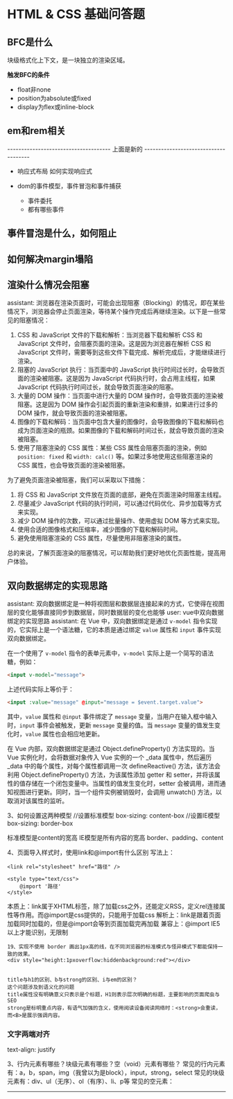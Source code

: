 # HTML & CSS 基础问答题






## BFC是什么

块级格式化上下文，是一块独立的渲染区域。

**触发BFC的条件**

- float非none
- position为absolute或fixed
- display为flex或inline-block

## em和rem相关








------------------------------------- 上面是新的 -------------------------------------


- 响应式布局  如何实现响应式

- dom的事件模型，事件冒泡和事件捕获
  - 事件委托
  - 都有哪些事件


## 事件冒泡是什么，如何阻止

## 如何解决margin塌陷





## 渲染什么情况会阻塞

assistant: 浏览器在渲染页面时，可能会出现阻塞（Blocking）的情况，即在某些情况下，浏览器会停止页面渲染，等待某个操作完成后再继续渲染。以下是一些常见的阻塞情况：

1. CSS 和 JavaScript 文件的下载和解析：当浏览器下载和解析 CSS 和 JavaScript 文件时，会阻塞页面的渲染。这是因为浏览器在解析 CSS 和 JavaScript 文件时，需要等到这些文件下载完成、解析完成后，才能继续进行渲染。
2. 阻塞的 JavaScript 执行：当页面中的 JavaScript 执行时间过长时，会导致页面的渲染被阻塞。这是因为 JavaScript 代码执行时，会占用主线程，如果 JavaScript 代码执行时间过长，就会导致页面渲染的阻塞。
3. 大量的 DOM 操作：当页面中进行大量的 DOM 操作时，会导致页面的渲染被阻塞。这是因为 DOM 操作会引起页面的重新渲染和重排，如果进行过多的 DOM 操作，就会导致页面的渲染被阻塞。
4. 图像的下载和解码：当页面中包含大量的图像时，会导致图像的下载和解码也成为页面渲染的瓶颈。如果图像的下载和解码时间过长，就会导致页面的渲染被阻塞。
5. 使用了阻塞渲染的 CSS 属性：某些 CSS 属性会阻塞页面的渲染，例如 `position: fixed` 和 `width: calc()` 等。如果过多地使用这些阻塞渲染的 CSS 属性，也会导致页面的渲染被阻塞。

为了避免页面渲染被阻塞，我们可以采取以下措施：

1. 将 CSS 和 JavaScript 文件放在页面的底部，避免在页面渲染时阻塞主线程。
2. 尽量减少 JavaScript 代码的执行时间，可以通过代码优化、异步加载等方式来实现。
3. 减少 DOM 操作的次数，可以通过批量操作、使用虚拟 DOM 等方式来实现。
4. 使用合适的图像格式和压缩率，减少图像的下载和解码时间。
5. 避免使用阻塞渲染的 CSS 属性，尽量使用非阻塞渲染的属性。

总的来说，了解页面渲染的阻塞情况，可以帮助我们更好地优化页面性能，提高用户体验。

## 双向数据绑定的实现思路
assistant: 双向数据绑定是一种将视图层和数据层连接起来的方式，它使得在视图层的变化能够直接同步到数据层，同时数据层的变化也能够
user: vue中双向数据绑定的实现思路
assistant: 在 Vue 中，双向数据绑定是通过 `v-model` 指令实现的，它实际上是一个语法糖，它的本质是通过绑定 `value` 属性和 `input` 事件实现双向数据绑定。

在一个使用了 `v-model` 指令的表单元素中，`v-model` 实际上是一个简写的语法糖，例如：

```html
<input v-model="message">
```

上述代码实际上等价于：

```html
<input :value="message" @input="message = $event.target.value">
```

其中，`value` 属性和 `@input` 事件绑定了 `message` 变量，当用户在输入框中输入时，`input` 事件会被触发，更新 `message` 变量的值。当 `message` 变量的值发生变化时，`value` 属性也会相应地更新。

在 Vue 内部，双向数据绑定是通过 Object.defineProperty() 方法实现的。当 Vue 实例化时，会将数据对象传入 Vue 实例的一个 _data 属性中，然后遍历 _data 中的每个属性，对每个属性都调用一次 defineReactive() 方法，该方法会利用 Object.defineProperty() 方法，为该属性添加 getter 和 setter，并将该属性的值存储在一个闭包变量中。当属性的值发生变化时，setter 会被调用，进而通知视图进行更新。同时，当一个组件实例被销毁时，会调用 unwatch() 方法，以取消对该属性的监听。


3、如何设置这两种模型
//设置标准模型
box-sizing: content-box
//设置IE模型
box-sizing: border-box


标准模型是content的宽高   IE模型是所有内容的宽高  border、padding、content


4、页面导入样式时，使用link和@import有什么区别
写法上：

```
<link rel="stylesheet" href="路径" />

<style type="text/css">
    @import '路径'
</style>
```

本质上：link属于XHTML标签，除了加载css之外，还能定义RSS，定义rel连接属性等作用。而@import是css提供的，只能用于加载css
解析上：link是跟着页面加载同时加载的，但是@import会等到页面加载完再加载
兼容上：@import IE5以上才能识别，无限制


```
19、实现不使用 border 画出1px高的线，在不同浏览器的标准模式与怪异模式下都能保持一致的效果。
<div style="height:1pxoverflow:hiddenbackground:red"></div>
```

```

title与h1的区别、b与strong的区别、i与em的区别？
这个问题涉及到语义化的问题
title属性没有明确意义只表示是个标题，H1则表示层次明确的标题，主要影响的页面爬虫与SEO
strong是标明重点内容，有语气加强的含义，使用阅读设备阅读网络时：<strong>会重读，而<B>是展示强调内容。
```

### 文字两端对齐
text-align: justify


3、行内元素有哪些？块级元素有哪些？空（void）元素有哪些？
常见的行内元素有：a，b，span，img（我曾以为是block），input，strong，select
常见的块级元素有：div、ul（无序）、ol（有序）、li、p等
常见的空元素：<br><hr><link><script>
空元素定义：html元素的内容就是其两个标签之间的content，所以，标签之间没有内容的就是空元素


7、html5有哪些新特性、移除了那些元素？如何处理HTML5新标签的浏览器兼容问题？如何区分 HTML 和 HTML5？

绘画canvas

用于媒介回放的video和audio元素

本地离线存储localStorage，长期存储，浏览器关闭之后数据不丢失
sessionStorage的数据在浏览器关闭后自动删除

语意化更好的内容元素，比如 article、footer、header、nav、section

表单控件，calendar、date、time、email、url、search

新的技术webworker, websocket, Geolocation

移除的元素：
  纯表现的元素：basefont，big，center，font, s，strike，tt，u
  对可用性产生负面影响的元素：frame，frameset，noframes；


8、对html语义化的理解（了解）

用正确的标签做正确的事情。
html语义化让页面的内容结构化，结构更清晰，便于对浏览器、搜索引擎解析
搜索引擎的爬虫也依赖于HTML标记来确定上下文和各个关键字的权重，利于SEO
使阅读源代码的人对网站更容易将网站分块，便于阅读维护理解。


11、请描述一下 cookies，sessionStorage 和 localStorage 的区别？
cookie是网站为了标示用户身份而储存在用户本地终端（Client Side）上的数据（通常经过加密）。

cookie数据始终在同源的http请求中携带（即使不需要），记会在浏览器和服务器间来回传递。
sessionStorage和localStorage不会自动把数据发给服务器，仅在本地保存。

存储大小：

cookie数据大小不能超过4k。
sessionStorage和localStorage 虽然也有存储大小的限制，但比cookie大得多，可以达到5M或更大。

有期时间：

localStorage    存储持久数据，浏览器关闭后数据不丢失除非主动删除数据；
sessionStorage  数据在当前浏览器窗口关闭后自动删除。
cookie          设置的cookie过期时间之前一直有效，即使窗口或浏览器关闭







12、iframe有那些缺点？

iframe会阻塞主页面的Onload事件；
搜索引擎的检索程序无法解读这种页面，不利于SEO
iframe和主页面共享连接池，而浏览器对相同域的连接有限制，所以会影响页面的并行加载。
使用iframe之前需要考虑这两个缺点。如果需要使用iframe，最好是通过javascript
动态给iframe添加src属性值，这样可以绕开以上两个问题。


iframe会阻塞主页面的Onload事件


13、Label的作用是什么？是怎么用的？
用来关联某个标签，可以是表单标签，也可以是button，这样就可以直接点击label的范围来触发绑定标签的事件



14、HTML5的form如何关闭自动完成功能？
自动完成：当你给输入框输入内容时，浏览器会从之前同名输入框的历史记录中查找出类似的内容并列在输入框下面。
给form或者该input设置autocomplete=off。
经过实验，提交之后，历史记录才会存储，当然，必须是name相同的input才会共享历史记录


列举HTML5新特性

语意化标签(nav、aside、dialog、header、footer等)
canvas
拖放相关api
Audio、Video
获取地理位置
更好的input校验
web存储(localStorage、sessionStorage)
webWorkers(类似于多线程并发)
webSocket

列举Css3新特性

选择器
边框(border-image、border-radius、box-shadow)
背景(background-clip、background-origin、background-size)
渐变(linear-gradients、radial-gradents)
字体(@font-face)
转换、形变(transform)
过度(transition)
动画(animation)
弹性盒模型(flex-box)
媒体查询(@media)

### link 与 @import 的区别

link功能较多，可以定义 RSS，定义 Rel 等作用，而@import只能用于加载 css
当解析到link时，页面会同步加载所引的 css，而@import所引用的 css 会等到页面加载完才被加载
@import需要 IE5 以上才能使用
link可以使用 js 动态引入，@import不行


### CSS 先记录在这里


什么是 BFC
内容盒子和 IE 盒子区别


- css3的新特性

```
新增各种css选择器
圆角 border-radius
多列布局
阴影和反射
文字特效text-shadow
线性渐变
旋转transform
```


- 新增的伪类
- 盒子模型
  - 两种盒子模型的区别

```
盒模型分两种： 怪异盒模型（IE）、标准盒模型（W3C）
盒模型：content、padding、margin、border
 
 **怪异盒模型（IE）**
     width/height包含了 padding、border
     width = content + padding + border
     height = content + padding + border
     盒子width = width + margin
     盒子height = height + margin
      
** 标准盒模型**
     width = content 
     height = content
     盒子width = width + padding + border + margin
     盒子height = height + padding + border + margin
     
**box-sizing可以改变盒模型** 
    是css3属性
    box-sizing：border-box；怪异模式（IE），盒子width包含 content + margin
    box-sizing：content-box；标准模式（W3C），盒子width包含 content + padding + border + margin
 **小结**
    开发中较多使用标准盒模型，在实际开发中怪异盒模型可解决盒子被撑大的问题。

```
- 定位
- 子选择器之类的
- BFC 查一下

```
块级格式化上下文，是一个独立的渲染区域，有自己的渲染规则，使内外元素不会相互影响，可以更好的控制文档流、处理浮动等问题。
```


promise 可以再看一下  https://juejin.cn/post/7300758264329240585?searchId=20231115144213E0CC0634811DB36331CD



inline元素、block元素、inline-block元素的区别：

块级元素会独占一行，而行内元素和行内块级元素则会在一行内显示。
块级元素和行内块级元素可以设置 width、height 属性，而行内元素设置无效。
块级元素的 width 默认为 100%，而行内元素则是根据其自身的内容或子元素来决定其宽度。




::before 和 ::after 中双冒号和单冒号有什么区别、作用（伪类和伪元素的区别）？

区别：

在CSS中 伪类 一直用 : 表示，如:hover、:active等；
伪元素在CSS1中已经存在，当时语法是用 : 表示，如:before、:after，后来在CSS3中修订， 伪元素 使用 :: 表示，如::before、::after（单冒号的写法依然可以生效）；
单冒号（:）用于CSS3的伪类；
双冒号（::）用于CSS3的伪元素；
想让插入的内容出现在其他内容的前面，使用::before，否则使用:after；
在代码顺序上，::after生成的内容也比::before生成的内容靠后；


作用：

::before 和 ::after 的主要作用是在元素内容的前后加上指定内容；
伪类 于 伪元素 都是用于向选择器加特殊效果；
伪类 于 伪元素 的 本质区别在于是否抽象的创建了新的元素；
伪类 只要 不是互斥 的就可以 叠加使用；
伪元素在一个选择器中只能出现一次，并且不能出现在开始和末尾；
伪类优先级 === 类优先级；
伪元素优先级 === 标签优先级；

作者：禁止摆烂_才浅
链接：https://juejin.cn/post/7306780139743903795
来源：稀土掘金
著作权归作者所有。商业转载请联系作者获得授权，非商业转载请注明出处。


用CSS怎么然谷歌浏览器支持小于12px的文字？
针对谷歌浏览器内核，加webkit前缀，用 transform: scale()这个属性进行缩放；


vh/vw单位,与auto, 100%有什么区别
vh/vw: 视口大小占比, 与设备相关
auto: 为默认值, 通常与设备无关
100%: 受父容器的影响；


标签中的 title属性 和 alt属性 的区别是什么？

title：

是标签的描述，当鼠标移入时，稍等一会儿就会出现这个描述信息；


alt:

用在可置换元素上，当外部资源无法正确加载时，这个信息就会显示在占位符上；



7. 什么是置换元素 和 非置换元素，每种类型至少举出三个例子

置换元素：

置换元素的内容来自外部，该元素仅是外部资源的占位符；
<img>、<video>、<audio>...；


非置换元素：

非置换元素内容来自当前文档，必须使用双标签；
<p>、<h1> ~ <h6>、<ul>...；

作者：禁止摆烂_才浅
链接：https://juejin.cn/post/7306756690728730650
来源：稀土掘金
著作权归作者所有。商业转载请联系作者获得授权，非商业转载请注明出处。


 iframe标签有什么优缺点？

优点：

重载页面时不需要加载整个页面，只需要重载页面中的一个框架页（减少数据的传输，加快了网页下载速度）；
技术易于掌握，使用方便，可主要使用于不需要搜索引擎来搜索的页面；
当前页面，直接加载其他页面，而不必发生跳转；


缺点：

iframe 会阻塞主页面中的 Onload 事件；
会产生很多页面，不容易管理；
多框架的页面会增加服务器的http请求，影响页面的并行加载；

并行加载：同一时间针对不同域名下的请求，iframe和所在页面在同一个域下面，而浏览器的并行加载的数量是有限制的；

作者：禁止摆烂_才浅
链接：https://juejin.cn/post/7306756690728730650
来源：稀土掘金
著作权归作者所有。商业转载请联系作者获得授权，非商业转载请注明出处。


微前端（Microfrontend）是一种将前端应用分解为更小、更独立的部分的设计理念，每部分负责应用程序的一部分功能。使用iframe作为微前端架构的一部分有其独特的优缺点。

### 优点

1. **隔离性**：iframe提供了很强的隔离性，每个微前端应用在自己的iframe中运行，不会影响到其他应用或主应用。
2. **独立部署**：每个微前端可以独立部署和更新，不需要重新部署整个应用。
3. **技术栈独立**：每个微前端应用可以使用不同的技术栈，因为iframe内部的实现对外部是透明的。
4. **安全性**：由于iframe的隔离特性，可以防止跨站脚本攻击（XSS）。

### 缺点

1. **性能开销**：每个iframe都是一个完整的文档环境，会有额外的内存和性能开销。
2. **样式和布局挑战**：iframe内部的内容样式可能需要单独处理，与主应用的样式统一可能较困难。
3. **跨iframe通信问题**：iframe之间的通信较为复杂，需要特定的机制来实现数据和事件的传递。
4. **SEO问题**：对于需要搜索引擎优化的应用，iframe可能不是最佳选择，因为搜索引擎可能不会有效索引iframe中的内容。
5. **用户体验**：iframe可能导致用户体验问题，如滚动问题、导航问题等。

在考虑使用iframe作为微前端解决方案的一部分时，需要权衡这些优缺点，并根据应用的具体需求做出决策。在一些场景下，其他微前端实现方式（如Web组件、JavaScript库或框架的模块化系统）可能是更好的选择。




### 为何使用rem单位的网站字体会随页面宽度增大而放大，该如何避免此现象？

当使用 `rem` 作为字体大小的单位时，字体大小是相对于根元素（即 HTML 元素）的字体大小的。如果根元素的字体大小与视口宽度挂钩，那么当视口宽度变化时，使用 `rem` 单位的字体大小也会相应变化。

为了避免这种情况，你可以采取以下几种方法：

1. **固定根元素字体大小**：在 CSS 中直接为根元素设置一个固定的字体大小，例如：
   ```css
   html {
       font-size: 16px
   }
   ```
   这样，无论视口宽度如何变化，使用 `rem` 单位的元素字体大小都不会改变。

2. **使用媒体查询来控制根元素字体大小**：如果你想在不同的屏幕尺寸下有不同的字体大小，但又不想它随着窗口的拉伸而持续变化，可以使用媒体查询来为不同的屏幕宽度设置不同的根元素字体大小。例如：
   ```css
   html {
       font-size: 16px
   }

   @media (min-width: 600px) {
       html {
           font-size: 18px
       }
   }

   @media (min-width: 1000px) {
       html {
           font-size: 20px
       }
   }
   ```
   这样，在不同的断点下，你可以控制字体的大小，但在断点之间字体大小不会变。

3. **避免在根元素上使用百分比或视窗单位**：有时候，根元素的字体大小可能被设置为相对于视窗的宽度的一个百分比（如 `vw` 单位）。这会导致字体大小随着视窗宽度的变化而变化。避免使用这样的单位可以防止 `rem` 单位的字体大小随之变化。

通过这些方法，你可以有效控制使用 `rem` 单位的元素的字体大小，使其不会随着页面宽度的变化而变化。


- parent元素宽高不定，实现scale固定宽高比始终为4：3


- 一些css动画
- - 垂直居中的几种方案


CSS 重叠样式表，重叠怎么理解
Vue 的 diff 和 React 的 diff 有什么不同
虚拟 Dom 是什么，为什么要用虚拟 Dom
为什么很多框架采用无虚拟 Dom，例如 svelte
为什么浏览器只有 body 在界面展示，head 这部分在浏览器中是什么处理的
如果后端一直返回数据，需要对 table 进行数据展示要怎么来设计，需要考虑内存储存不够场景
css 动画为什么比 js 动画流畅
怎么实现组件库的整体引用和分别引用，对于 css 样式怎么来实现呢？
时间切片是什么，为什么 Vue 没有使用
Vue 为什么有静态提升
- v3的hook
nextTick 的实现原理